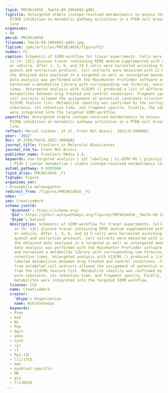 ```yaml
---
figid: PMC9614656__fmolb-09-1004602-g001
figtitle: Untargeted stable isotope-resolved metabolomics to assess the effect of
  PI3KB inhibition on metabolic pathway activities in a PTEN null breast cancer cell
  line
organisms:
- NA
pmcid: PMC9614656
filename: fmolb-09-1004602-g001.jpg
figlink: /pmc/articles/PMC9614656/figure/F1/
number: F1
caption: Schematic of SIRM workflow for tracer experiments. Cells were cultivated
  in [U- 13C] glucose tracer containing RPMI medium supplemented with 0.5 µM AZD8186
  or vehicle. After 1, 3, 6, and 24 h cells were harvested according to an optimized
  quench and extraction protocol. Cell extracts were measured with LC-QTOF-MS and
  the obtained data analyzed in a targeted as well as untargeted manner. Targeted
  data analysis was performed with the MassHunter Profinder software environment and
  harnessed a metabolite library with corresponding sum formulas, masses, and retention
  times. Untargeted analysis with X13CMS () produced a list of differentially labeled
  metabolites between drug treated and control conditions. Fragment spectra from unlabeled
  cell extracts allowed the assignment of potential candidate structures from the
  X13CMS feature list. Metabolite identity was confirmed by the corresponding pure
  substance, its retention time, and fragment spectra. Finally, the identified metabolites
  were integrated into the targeted SIRM workflow.
papertitle: Untargeted stable isotope-resolved metabolomics to assess the effect of
  PI3Kβ inhibition on metabolic pathway activities in a PTEN null breast cancer cell
  line.
reftext: Marcel Lackner, et al. Front Mol Biosci. 2022;9:1004602.
year: '2022'
doi: 10.3389/fmolb.2022.1004602
journal_title: Frontiers in Molecular Biosciences
journal_nlm_ta: Front Mol Biosci
publisher_name: Frontiers Media S.A.
keywords: non-targeted analysis | 13C labeling | LC-QTOF-MS | glycolysis | TCA cycle
  | PI3K | cancer metabolism | stable isotope-resolved metabolomics (SIRM)
automl_pathway: 0.6205666
figid_alias: PMC9614656__F1
figtype: Figure
organisms_ner:
- Drosophila melanogaster
redirect_from: /figures/PMC9614656__F1
ndex: ''
seo: CreativeWork
schema-jsonld:
  '@context': https://schema.org/
  '@id': https://pfocr.wikipathways.org/figures/PMC9614656__fmolb-09-1004602-g001.html
  '@type': Dataset
  description: Schematic of SIRM workflow for tracer experiments. Cells were cultivated
    in [U- 13C] glucose tracer containing RPMI medium supplemented with 0.5 µM AZD8186
    or vehicle. After 1, 3, 6, and 24 h cells were harvested according to an optimized
    quench and extraction protocol. Cell extracts were measured with LC-QTOF-MS and
    the obtained data analyzed in a targeted as well as untargeted manner. Targeted
    data analysis was performed with the MassHunter Profinder software environment
    and harnessed a metabolite library with corresponding sum formulas, masses, and
    retention times. Untargeted analysis with X13CMS () produced a list of differentially
    labeled metabolites between drug treated and control conditions. Fragment spectra
    from unlabeled cell extracts allowed the assignment of potential candidate structures
    from the X13CMS feature list. Metabolite identity was confirmed by the corresponding
    pure substance, its retention time, and fragment spectra. Finally, the identified
    metabolites were integrated into the targeted SIRM workflow.
  license: CC0
  name: CreativeWork
  creator:
    '@type': Organization
    name: WikiPathways
  keywords:
  - Pten
  - mid
  - Ms
  - Pep
  - bgcn
  - amon
  - CycE
  - cyc
  - rt
  - Pp1-13C
  - l(1)17Cb
  - mas
  - myoblast-specific
  - M6
  - gro
  - l(1)MZ10
---
```

